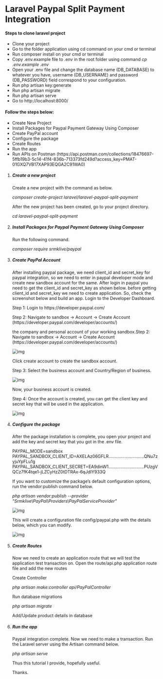 <h1>Laravel Paypal Split Payment Integration</h1>

<h4>Steps to clone laravel project</h4>
<ul>
    <li>Clone your project</li>
    <li>Go to the folder application using cd command on your cmd or terminal</li>
    <li>Run composer install on your cmd or terminal</li>
    <li>Copy .env.example file to .env in the root folder using command <i>cp .env.example .env</i></li>
    <li>Open your .env file and change the database name (DB_DATABASE) to whatever you have, username (DB_USERNAME) and password (DB_PASSWORD) field correspond to your configuration.</li>
    <li>Run php artisan key:generate</li>
    <li>Run php artisan migrate</li>
    <li>Run php artisan serve</li>
    <li>Go to http://localhost:8000/</li>
</ul>

<h4>Follow the steps below:</h4>
<ul>
    <li> Create New Project </li>
    <li> Install Packages for Paypal Payment Gateway Using Composer </li>
    <li> Create PayPal account </li>
    <li> Configure the package </li>
    <li> Create Routes </li>
    <li> Run the app </li>
    <li> Run APIs on Postman (https://api.postman.com/collections/18476697-5ffb19b3-5c14-41f4-836b-713373fd249d?access_key=PMAT-01GXQ7VB17XAP93EQGA2C91WA0) </li>   
</ul>

<ol>
    <li><h5>Create a new project</h5></li>
        <p>Create a new project with the command as below.</p>
        <p><i>composer create-project laravel/laravel-paypal-split-payment</i></p>
        <p>After the new project has been created, go to your project directory.</p>
        <p><i>cd laravel-paypal-split-payment</i></p>
    <li><h5>Install Packages for Paypal Payment Gateway Using Composer</h5></li>
        <p>Run the following command.</p>
        <p><i>composer require srmklive/paypal</i></p>
    <li><h5>Create PayPal Account</h5></li>
        <p>After installing paypal package, we need client_id and secret_key for paypal integration, so we need to enter in paypal developer mode and create new sandbox account for the same. After login in paypal you need to get the client_id and secret_key as shown below. before getting client_id and secret_key we need to create application. So, check the screenshot below and build an app. Login to the Developer Dashboard.</p>
        <p>Step 1: Login to https://developer.paypal.com/</p>
        <p>Step 2: Navigate to sandbox -> Account -> Create Account (https://developer.paypal.com/developer/accounts/)</p>
        <p>the company and personal account of your working sandbox.Step 2: Navigate to sandbox -> Account -> Create Account (https://developer.paypal.com/developer/accounts/)</p>
        <img src="https://miro.medium.com/v2/resize:fit:720/format:webp/1*QPksWVvy8dU6DnF3UdNAFg.png" alt="img" >
        <p>Click create account to create the sandbox account.</p>
        <p>Step 3: Select the business account and Country/Region of business.</p>
        <img src="https://miro.medium.com/v2/resize:fit:720/format:webp/1*ZJ7s0kVqQb1yNU1HShq3-w.png" alt="img" >
        <p>Now, your business account is created.</p>
        <p>Step 4: Once the account is created, you can get the client key and secret key that will be used in the application.</p>
        <img src="https://miro.medium.com/v2/resize:fit:720/0*s0MdGxcaTC4mo2ys" alt="img">    
    <li><h5>Configure the package</h5></li>
        <p>After the package installation is complete, you open your project and add the key and secret key that you got in the .env file.</p>
        <p>
        PAYPAL_MODE=sandbox<br>
        PAYPAL_SANDBOX_CLIENT_ID=AXELAz06GFLR.............................QNu7zyjuYpFLu1g<br>
        PAYPAL_SANDBOX_CLIENT_SECRET=EA9dinW1.............................PUzgVQCz7fK4tqe1-jLZCyHzZ0tDTRAx-6qJdIY933Q
        </p>
        <p>If you want to customize the package’s default configuration options, run the vendor:publish command below.</p>
        <p><i>php artisan vendor:publish --provider "Srmklive\PayPal\Providers\PayPalServiceProvider"</i></p>
        <img src="https://miro.medium.com/v2/resize:fit:640/0*78fimJBrscB_gjQx" alt="img">
        <p>This will create a configuration file config/paypal.php with the details below, which you can modify.</p>
        <img src="https://miro.medium.com/v2/resize:fit:720/0*KZjimfTUs0el7ZWL" alt="img">
    <li><h5>Create Routes</h5></li>
        <p>Now we need to create an application route that we will test the application test transaction on. Open the route/api.php application route file and add the new routes</p>
        <p>Create Controller</p>
        <p><i>php artisan make:controller api/PayPalController</i></p>
        <p>Run database migrations</p>
        <p><i>php artisan migrate</i></p>
        <p>Add/Update product details in database</p>
    <li><h5>Run the app</h5></li>
        <p>Paypal integration complete. Now we need to make a transaction. Run the Laravel server using the Artisan command below.</p>
        <p><i>php artisan serve</i></p>
    <p>Thus this tutorial I provide, hopefully useful.</p>
    <p>Thanks.</p>  
</ol>
